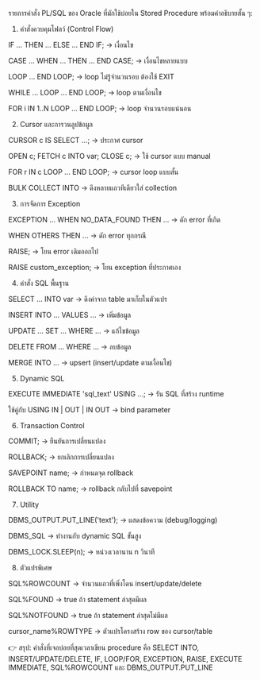 รายการคำสั่ง PL/SQL ของ Oracle ที่มักใช้บ่อยใน Stored Procedure พร้อมคำอธิบายสั้น ๆ:

1. คำสั่งควบคุมโฟลว์ (Control Flow)

IF ... THEN ... ELSE ... END IF; → เงื่อนไข

CASE ... WHEN ... THEN ... END CASE; → เงื่อนไขหลายแบบ

LOOP ... END LOOP; → loop ไม่รู้จำนวนรอบ ต้องใช้ EXIT

WHILE ... LOOP ... END LOOP; → loop ตามเงื่อนไข

FOR i IN 1..N LOOP ... END LOOP; → loop จำนวนรอบแน่นอน

2. Cursor และการวนลูปข้อมูล

CURSOR c IS SELECT ...; → ประกาศ cursor

OPEN c; FETCH c INTO var; CLOSE c; → ใช้ cursor แบบ manual

FOR r IN c LOOP ... END LOOP; → cursor loop แบบสั้น

BULK COLLECT INTO → ดึงหลายแถวทีเดียวใส่ collection

3. การจัดการ Exception

EXCEPTION ... WHEN NO_DATA_FOUND THEN ... → ดัก error ที่เกิด

WHEN OTHERS THEN ... → ดัก error ทุกกรณี

RAISE; → โยน error เดิมออกไป

RAISE custom_exception; → โยน exception ที่ประกาศเอง

4. คำสั่ง SQL พื้นฐาน

SELECT ... INTO var → ดึงค่าจาก table มาเก็บในตัวแปร

INSERT INTO ... VALUES ... → เพิ่มข้อมูล

UPDATE ... SET ... WHERE ... → แก้ไขข้อมูล

DELETE FROM ... WHERE ... → ลบข้อมูล

MERGE INTO ... → upsert (insert/update ตามเงื่อนไข)

5. Dynamic SQL

EXECUTE IMMEDIATE 'sql_text' USING ...; → รัน SQL ที่สร้าง runtime

ใช้คู่กับ USING IN | OUT | IN OUT → bind parameter

6. Transaction Control

COMMIT; → ยืนยันการเปลี่ยนแปลง

ROLLBACK; → ยกเลิกการเปลี่ยนแปลง

SAVEPOINT name; → กำหนดจุด rollback

ROLLBACK TO name; → rollback กลับไปที่ savepoint

7. Utility

DBMS_OUTPUT.PUT_LINE('text'); → แสดงข้อความ (debug/logging)

DBMS_SQL → ทำงานกับ dynamic SQL ขั้นสูง

DBMS_LOCK.SLEEP(n); → หน่วงเวลานาน n วินาที

8. ตัวแปรพิเศษ

SQL%ROWCOUNT → จำนวนแถวที่เพิ่งโดน insert/update/delete

SQL%FOUND → true ถ้า statement ล่าสุดมีผล

SQL%NOTFOUND → true ถ้า statement ล่าสุดไม่มีผล

cursor_name%ROWTYPE → ตัวแปรโครงสร้าง row ของ cursor/table

👉 สรุป: คำสั่งที่เจอบ่อยที่สุดเวลาเขียน procedure คือ
SELECT INTO, INSERT/UPDATE/DELETE, IF, LOOP/FOR, EXCEPTION, RAISE, EXECUTE IMMEDIATE, SQL%ROWCOUNT และ DBMS_OUTPUT.PUT_LINE

